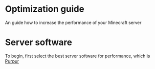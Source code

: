 # Optimization guide
An guide how to increase the performance of your Minecraft server
# Server software
To begin, first select the best server software for performance, which is [Purpur](https://github.com/pl3xgaming/Purpur)


